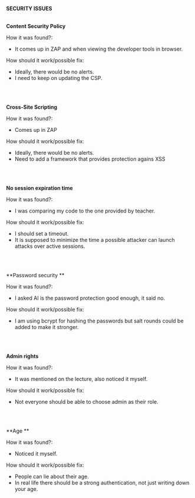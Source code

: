 **SECURITY ISSUES**
<br/>
<br/>

**Content Security Policy**

How it was found?: 
- It comes up in ZAP and when viewing the developer tools in browser.

How should it work/possible fix: 
- Ideally, there would be no alerts. 
- I need to keep on updating the CSP.

<br/>
<br/>

**Cross-Site Scripting**

How it was found?: 
- Comes up in ZAP

How should it work/possible fix: 
- Ideally, there would be no alerts. 
- Need to add a framework that provides protection agains XSS

<br/>
<br/>

**No session expiration time**

How it was found?: 
- I was comparing my code to the one provided by teacher.

How should it work/possible fix: 
- I should set a timeout. 
- It is supposed to minimize the time a possible attacker can launch attacks over active sessions.

<br/>
<br/>

**Password security **

How it was found?: 
- I asked AI is the password protection good enough, it said no.

How should it work/possible fix: 
- I am using bcrypt for hashing the passwords but salt rounds could be added to make it stronger.

<br/>
<br/>

**Admin rights**

How it was found?: 
- It was mentioned on the lecture, also noticed it myself. 

How should it work/possible fix: 
- Not everyone should be able to choose admin as their role. 

<br/>
<br/>

**Age **

How it was found?: 
- Noticed it myself.

How should it work/possible fix: 
- People can lie about their age. 
- In real life there should be a strong authentication, not just writing down your age. 